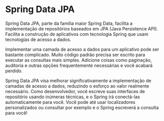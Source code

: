 # **Spring Data JPA**

Spring Data JPA, parte da família maior Spring Data, facilita a implementação de repositórios baseados em JPA (Java Persistence API).
Facilita a construção de aplicativos com tecnologia Spring que usam tecnologias de acesso a dados.

Implementar uma camada de acesso a dados para um aplicativo pode ser bastante complicado.
Muito código padrão precisa ser escrito para executar as consultas mais simples.
Adicione coisas como paginação, auditoria e outras opções frequentemente necessárias e você acabará perdido.

Spring Data JPA visa melhorar significativamente a implementação de camadas de acesso a dados, reduzindo o esforço ao valor
realmente necessário. Como desenvolvedor, você escreve suas interfaces de repositório usando inúmeras técnicas, e o Spring
irá conectá-las automaticamente para você. Você pode até usar localizadores personalizados ou consultar por exemplo
e o Spring escreverá a consulta para você!
